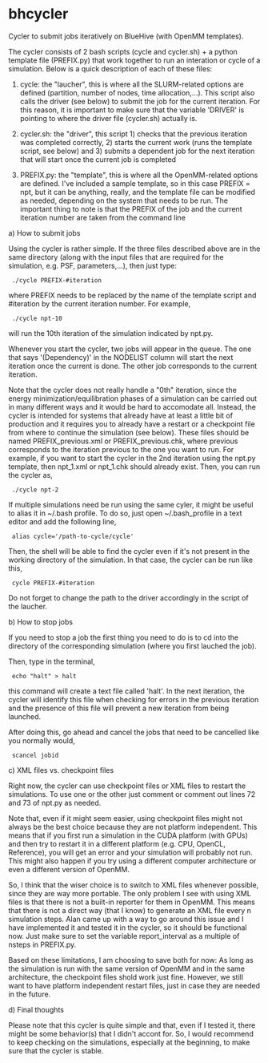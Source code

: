 # bhcycler
Cycler to submit jobs iteratively on BlueHive (with OpenMM templates).

The cycler consists of 2 bash scripts (cycle and cycler.sh) + a python
template file (PREFIX.py) that work together to run an interation or
cycle of a simulation. Below is a quick description of each of these
files:

1. cycle: the "laucher", this is where all the SLURM-related options
   	  are defined (partition, number of nodes, time
   	  allocation,...).  This script also calls the driver (see
   	  below) to submit the job for the current iteration. For this
   	  reason, it is important to make sure that the variable
   	  'DRIVER' is pointing to where the driver file (cycler.sh)
   	  actually is.

2. cycler.sh: the "driver", this script 1) checks that the previous
   	      iteration was completed correctly, 2) starts the current
   	      work (runs the template script, see below) and 3)
   	      submits a dependent job for the next iteration that will start
	      once the current job is completed

3. PREFIX.py: the "template", this is where all the OpenMM-related
   	   options are defined. I've included a sample template, so in
   	   this case PREFIX = npt, but it can be anything, really, and
   	   the template file can be modified as needed, depending on
   	   the system that needs to be run. The important thing to
   	   note is that the PREFIX of the job and the current
   	   iteration number are taken from the command line



a) How to submit jobs

Using the cycler is rather simple. If the three files described above
are in the same directory (along with the input files that are
required for the simulation, e.g. PSF, parameters,...), then just
type:

     ./cycle PREFIX-#iteration

where PREFIX needs to be replaced by the name of the template script
and #iteration by the current iteration number. For example,

     ./cycle npt-10

will run the 10th iteration of the simulation indicated by npt.py.

Whenever you start the cycler, two jobs will appear in the queue. The
one that says '(Dependency)' in the NODELIST column will start the next
iteration once the current is done. The other job corresponds to the
current iteration.

Note that the cycler does not really handle a "0th" iteration, since
the energy minimization/equilibration phases of a simulation can be
carried out in many different ways and it would be hard to accomodate
all. Instead, the cycler is intended for systems that already have at
least a little bit of production and it requires you to already have a
restart or a checkpoint file from where to continue the simulation
(see below). These files should be named PREFIX_previous.xml or
PREFIX_previous.chk, where previous corresponds to the iteration
previous to the one you want to run. For example, if you want to start
the cycler in the 2nd iteration using the npt.py template, then
npt_1.xml or npt_1.chk should already exist. Then, you can run the
cycler as,

     ./cycle npt-2

If multiple simulations need be run using the same cyler, it might be
useful to alias it in ~/.bash profile. To do so, just open
~/.bash_profile in a text editor and add the following line,

     alias cycle='/path-to-cycle/cycle'

Then, the shell will be able to find the cycler even if it's not
present in the working directory of the simulation. In that case, the
cycler can be run like this,

     cycle PREFIX-#iteration

Do not forget to change the path to the driver accordingly in the
script of the laucher.



b) How to stop jobs

If you need to stop a job the first thing you need to do is to cd
into the directory of the corresponding simulation (where you first
lauched the job).

Then, type in the terminal,

     echo "halt" > halt

this command will create a text file called 'halt'. In the next
iteration, the cycler will identify this file when checking for errors
in the previous iteration and the presence of this file will prevent
a new iteration from being launched.

After doing this, go ahead and cancel the jobs that need to be
cancelled like you normally would,

     scancel jobid



c) XML files vs. checkpoint files

Right now, the cycler can use checkpoint files or XML files to restart
the simulations. To use one or the other just comment or comment out
lines 72 and 73 of npt.py as needed.

Note that, even if it might seem easier, using checkpoint files might
not always be the best choice because they are not platform
independent. This means that if you first run a simulation in the CUDA
platform (with GPUs) and then try to restart it in a different
platform (e.g. CPU, OpenCL, Reference), you will get an error and your
simulation will probably not run. This might also happen if you try
using a different computer architecture or even a different version of
OpenMM.

So, I think that the wiser choice is to switch to XML files whenever
possible, since they are way more portable. The only problem I see
with using XML files is that there is not a built-in reporter for them
in OpenMM. This means that there is not a direct way (that I know) to
generate an XML file every n simulation steps. Alan came up with a way
to go around this issue and I have implemented it and tested it in the
cycler, so it should be functional now. Just make sure to set the
variable report_interval as a multiple of nsteps in PREFIX.py.

Based on these limitations, I am choosing to save both for now: As
long as the simulation is run with the same version of OpenMM and in
the same architecture, the checkpoint files shold work just
fine. However, we still want to have platform independent restart
files, just in case they are needed in the future.



d) Final thoughts

Please note that this cycler is quite simple and that, even if I
tested it, there might be some behavior(s) that I didn't accont
for. So, I would recommend to keep checking on the simulations,
especially at the beginning, to make sure that the cycler is stable.